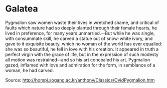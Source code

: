 # Galatea

Pygmalion saw women waste their lives
in wretched shame, and critical of faults
which nature had so deeply planted through
their female hearts, he lived in preference,
for many years unmarried.--But while he
was single, with consummate skill, he carved
a statue out of snow-white ivory,
and gave to it exquisite beauty, which
no woman of the world has ever equalled:
she was so beautiful, he fell in love
with his creation. It appeared in truth
a perfect virgin with the grace of life,
but in the expression of such modesty
all motion was restrained--and so his art
concealed his art. Pygmalion gazed, inflamed
with love and admiration for the form,
in semblance of a woman, he had carved.

Source: http://hompi.sogang.ac.kr/anthony/Classics/OvidPygmalion.htm
